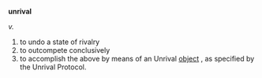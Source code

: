 **unrival**

*v.*

1. to undo a state of rivalry
1. to outcompete conclusively
1. to accomplish the above by means of an Unrival [object](object/README) , as specified by the Unrival Protocol.

